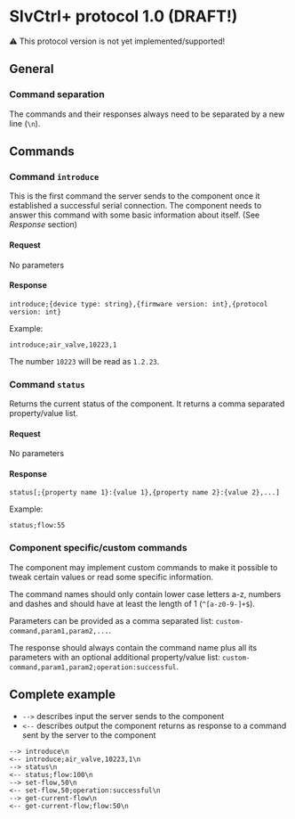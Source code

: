 # SlvCtrl+ protocol 1.0 (DRAFT!)

:warning: This protocol version is not yet implemented/supported!

## General
### Command separation
The commands and their responses always need to be separated by a new line (`\n`).

## Commands
### Command `introduce`
This is the first command the server sends to the component once it established a successful serial connection.
The component needs to answer this command with some basic information about itself. (See *Response* section)

#### Request
No parameters

#### Response
```
introduce;{device type: string},{firmware version: int},{protocol version: int}
```

Example: 
```
introduce;air_valve,10223,1
```

The number `10223` will be read as `1.2.23`.

### Command `status`
Returns the current status of the component. It returns a comma separated property/value list.

#### Request
No parameters

#### Response
```
status[;{property name 1}:{value 1},{property name 2}:{value 2},...]
```

Example:
```
status;flow:55
```

### Component specific/custom commands
The component may implement custom commands to make it possible to tweak certain values or read some specific 
information.

The command names should only contain lower case letters a-z, numbers and dashes and should have at least the length 
of 1 (`^[a-z0-9-]+$`).

Parameters can be provided as a comma separated list: `custom-command,param1,param2,...`.

The response should always contain the command name plus all its parameters with an optional additional 
property/value list: `custom-command,param1,param2;operation:successful`.

## Complete example
* `-->` describes input the server sends to the component
* `<--` describes output the component returns as response to a command sent by the server to the component

```
--> introduce\n
<-- introduce;air_valve,10223,1\n
--> status\n
<-- status;flow:100\n
--> set-flow,50\n
<-- set-flow,50;operation:successful\n
--> get-current-flow\n
<-- get-current-flow;flow:50\n
```